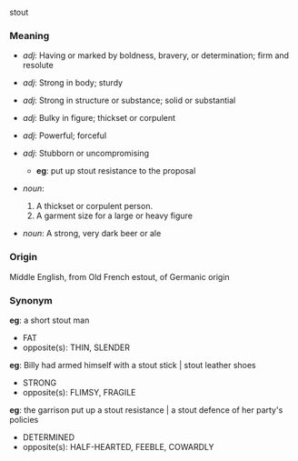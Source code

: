 stout
### Meaning
+ _adj_: Having or marked by boldness, bravery, or determination; firm and resolute
+ _adj_: Strong in body; sturdy
+ _adj_: Strong in structure or substance; solid or substantial
+ _adj_: Bulky in figure; thickset or corpulent
+ _adj_: Powerful; forceful
+ _adj_: Stubborn or uncompromising
    + __eg__: put up stout resistance to the proposal

+ _noun_:
   1. A thickset or corpulent person.
   2. A garment size for a large or heavy figure
+ _noun_: A strong, very dark beer or ale

### Origin

Middle English, from Old French estout, of Germanic origin

### Synonym

__eg__: a short stout man

+ FAT
+ opposite(s): THIN, SLENDER

__eg__: Billy had armed himself with a stout stick | stout leather shoes

+ STRONG
+ opposite(s): FLIMSY, FRAGILE

__eg__: the garrison put up a stout resistance | a stout defence of her party's policies

+ DETERMINED
+ opposite(s): HALF-HEARTED, FEEBLE, COWARDLY


